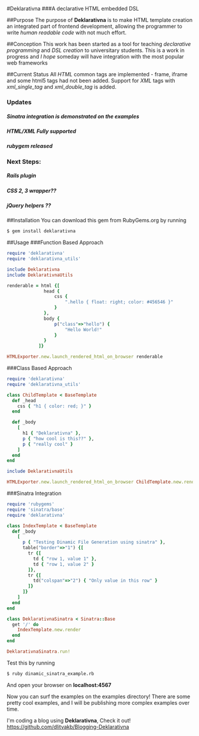 #Deklarativna
###A declarative HTML embedded DSL

##Purpose
The purpose of **Deklarativna** is to make HTML template creation 
an integrated part of frontend development, allowing the programmer
to write *human readable code* with not much effort.

##Conception
This work has been started as a tool for teaching *declarative programming*
and *DSL creation* to universitary students.
This is a work in progress and *I hope* someday will have integration
with the most popular web frameworks

##Current Status
All *HTML* common tags are implemented - frame, iframe and some html5 tags
had not been added.
Support for *XML* tags with *xml_single_tag* and *xml_double_tag*
is added. 

### Updates
##### *Sinatra* integration is demonstrated on the examples
##### *HTML/XML* Fully supported
##### *rubygem* released

### **Next Steps:**
##### *Rails* plugin
##### *CSS 2, 3* wrapper??
##### *jQuery* helpers ??

##Installation
You can download this gem from RubyGems.org by running

```bash
$ gem install deklarativna
```

##Usage
###Function Based Approach

```ruby
require 'deklarativna'
require 'deklarativna_utils'

include Deklarativna
include DeklarativnaUtils

renderable = html {[
              head {
                  css {
                      ".hello { float: right; color: #456546 }"
                  }
              },
              body {
                  p("class"=>"hello") {
                      "Hello World!"
                  }
              }
            ]}

HTMLExporter.new.launch_rendered_html_on_browser renderable
```

###Class Based Approach

```ruby
require 'deklarativna'
require 'deklarativna_utils'

class ChildTemplate < BaseTemplate
  def _head
    css { "h1 { color: red; }" }
  end

  def _body
    [
      h1 { "Deklarativna" },
      p { "how cool is this??" },
      p { "really cool" }
    ]
  end
end

include DeklarativnaUtils

HTMLExporter.new.launch_rendered_html_on_browser ChildTemplate.new.render
```

###Sinatra Integration

```ruby
require 'rubygems'
require 'sinatra/base'
require 'deklarativna'

class IndexTemplate < BaseTemplate
  def _body
    [
      p { "Testing Dinamic File Generation using sinatra" },
      table("border"=>"1") {[
        tr {[
          td { "row 1, value 1" },
          td { "row 1, value 2" }
        ]},
        tr {[
          td("colspan"=>"2") { "Only value in this row" }
        ]}
      ]}
    ]
  end
end

class DeklarativnaSinatra < Sinatra::Base
  get '/' do
    IndexTemplate.new.render
  end
end

DeklarativnaSinatra.run!
```

Test this by running

```bash
$ ruby dinamic_sinatra_example.rb
```
And open your browser on **localhost:4567**

Now you can surf the examples on the examples directory!
There are some pretty cool examples, and I will be publishing more
complex examples over time.

I'm coding a blog using **Deklarativna**, Check it out! https://github.com/dlitvakb/Blogging-Deklarativna
